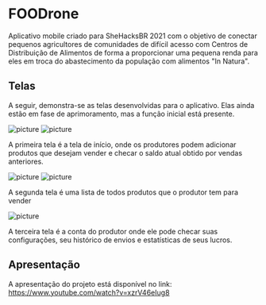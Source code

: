 # FOODrone

Aplicativo mobile criado para SheHacksBR 2021 com o objetivo de conectar pequenos agricultores de comunidades de difícil acesso com Centros de Distribuição de Alimentos de forma a proporcionar uma pequena renda para eles em troca do abastecimento da população com alimentos "In Natura".

## Telas

A seguir, demonstra-se as telas desenvolvidas para o aplicativo. Elas ainda estão em fase de aprimoramento, mas a função inicial está presente.

![picture](imagens/06.png) 
![picture](imagens/07.png)

A primeira tela é a tela de início, onde os produtores podem adicionar produtos que desejam vender e checar o saldo atual obtido por vendas anteriores.

![picture](imagens/08.png) ![picture](imagens/09.png)

A segunda tela é uma lista de todos produtos que o produtor tem para vender

![picture](imagens/10.png)

A terceira tela é a conta do produtor onde ele pode checar suas configurações, seu histórico de envios e estatísticas de seus lucros.


## Apresentação

A apresentação do projeto está disponível no link: https://www.youtube.com/watch?v=xzrV46eIug8